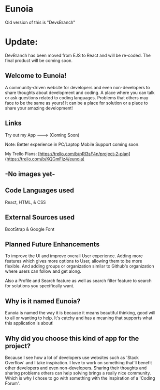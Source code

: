 
# Eunoia

Old version of this is "DevsBranch"

# Update:
DevBranch has been moved from EJS to React and will be re-coded. The final product will be coming soon.

## Welcome to Eunoia!
A community-driven website for developers and even non-developers to share thoughts about development and coding. A place where you can talk or ask questions related to coding languages. Problems that others may face to be the same as yours! It can be a place for solution or a place to share your amazing development! 


## Links
Try out my App ---> (Coming Soon)

Note: Better experience in PC/Laptop 
Mobile Support coming soon.

My Trello Plans: [https://trello.com/b/pRI3sF4n/project-2-plan](https://trello.com/b/KQGmFIz4/eunoia)



## -No images yet-


## Code Languages used
React, HTML, & CSS


## External Sources used
BootStrap & Google Font

## Planned Future Enhancements
To improve the UI and improve overall User experience. Adding more features which gives more options to User, allowing them to be more flexible. And adding groups or organization similar to Github's organization where users can follow and get along.

Also a Profile and Search feature as well as search filter feature to search for solutions you specifically want.

## Why is it named Eunoia?
Eunoia is named the way it is because it means beautiful thinking, good will to all or wanting to help. It's catchy and has a meaning that supports what this application is about!

## Why did you choose this kind of app for the project?
Because I see how a lot of developers use websites such as 'Stack Overflow' and I take inspiration. I love to work on something that'll benefit other developers and even non-developers. Sharing their thoughts and sharing problems others can help solving brings a really nice community. Which is why I chose to go with something with the inspiration of a 'Coding Forum'.


